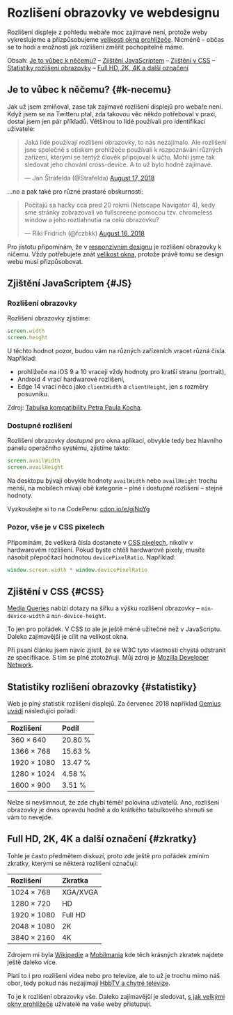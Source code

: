 # Rozlišení obrazovky ve webdesignu

Rozlišení displeje z pohledu webaře moc zajímavé není, protože weby vykreslujeme a přizpůsobujeme [velikosti okna prohlížeče](velikost-okna-css-js.md). Nicméně – občas se to hodí a možnosti jak rozlišení změřit pochopitelně máme.

<!-- AdSnippet -->

Obsah: [Je to vůbec k něčemu?](#k-necemu) – [Zjištění JavaScriptem](#JS) – [Zjištění v CSS](#CSS) – [Statistiky rozlišení obrazovky](#statistiky) – [Full HD, 2K, 4K a další označení](#zkratky)

## Je to vůbec k něčemu? {#k-necemu}

Jak už jsem zmiňoval, zase tak zajímavé rozlišení displejů pro webaře není. Když jsem se na Twitteru ptal, zda takovou věc někdo potřeboval v praxi, dostal jsem jen pár příkladů. Většinou to lidé používali pro identifikaci uživatele:

<blockquote class="twitter-tweet" data-conversation="none" data-lang="en"><p lang="cs" dir="ltr">Jaká lidé používají rozlišení obrazovky, to nás nezajímalo. Ale rozlišení jsne společně s otiskem prohlížeče používali k rozpoznávání různých zařízení, kterými se tentýž člověk připojoval k účtu. Mohli jsme tak sledovat jeho chování cross-device. A to už bylo hodně zajímavé.</p>&mdash; Jan Štráfelda (@Strafelda) <a href="https://twitter.com/Strafelda/status/1030391422522929152?ref_src=twsrc%5Etfw">August 17, 2018</a></blockquote>
<script async src="https://platform.twitter.com/widgets.js" charset="utf-8"></script>

…no a pak také pro různé prastaré obskurnosti:

<blockquote class="twitter-tweet" data-conversation="none" data-lang="en"><p lang="und" dir="ltr">Počítajú sa hacky cca pred 20 rokmi (Netscape Navigator 4), kedy sme stránky zobrazovali vo fullscreene pomocou tzv. chromeless window a jeho roztiahnutia na celú obrazovku?</p>&mdash; Riki Fridrich (@fczbkk) <a href="https://twitter.com/fczbkk/status/1030120275277492226?ref_src=twsrc%5Etfw">August 16, 2018</a></blockquote>
<script async src="https://platform.twitter.com/widgets.js" charset="utf-8"></script>

Pro jistotu připomínám, že v [responzivním designu](https://www.vzhurudolu.cz/responzivni-design) je rozlišení obrazovky k ničemu. Vždy potřebujete znát [velikost okna](velikost-okna-css-js.md), protože právě tomu se design webu musí přizpůsobovat.

## Zjištění JavaScriptem {#JS}

### Rozlišení obrazovky

Rozlišení obrazovky zjistíme:

```javascript
screen.width
screen.height
```

U těchto hodnot pozor, budou vám na různých zařízeních vracet různá čísla. Například:

- prohlížeče na iOS 9 a 10 vracejí vždy hodnoty pro kratší stranu (portrait), 
- Android 4 vrací hardwarové rozlišení,
- Edge 14 vrací něco jako `clientWidth` a `clientHeight`, jen s rozměry posuvníku.

Zdroj: [Tabulka kompatibility Petra Paula Kocha](https://www.quirksmode.org/mobile/tableViewport.html).

### Dostupné rozlišení

Rozlišení obrazovky *dostupné* pro okna aplikací, obvykle tedy bez hlavního panelu operačního systému, zjistíme takto:

```javascript
screen.availWidth
screen.availHeight
```

Na desktopu bývají obvykle hodnoty `availWidth` nebo `availHeight` trochu menší, na mobilech mívají obě kategorie – plné i dostupné rozlišení – stejné hodnoty. 

Vyzkoušejte si to na CodePenu: [cdpn.io/e/gjNpYg](https://codepen.io/machal/pen/gjNpYg)

### Pozor, vše je v CSS pixelech

Připomínám, že veškerá čísla dostanete v [CSS pixelech](css-pixel.md), nikoliv v hardwarovém rozlišení. Pokud byste chtěli hardwarové pixely, musíte násobit přepočítací hodnotou `devicePixelRatio`. Například:

```javascript
window.screen.width * window.devicePixelRatio
```

## Zjištění v CSS {#CSS}

[Media Queries](css3-media-queries.md) nabízí dotazy na šířku a výšku rozlišení obrazovky – `min-device-width` a `min-device-height`.

To jen pro pořádek. V CSS to ale je ještě méně užitečné než v JavaScriptu. Daleko zajímavější je cílit na velikost okna.

Při psaní článku jsem navíc zjistil, že se W3C tyto vlastnosti chystá odstranit ze specifikace. S tím se plně ztotožňuji. Můj zdroj je [Mozilla Developer Network](https://developer.mozilla.org/en-US/docs/Web/CSS/@media/device-width).


## Statistiky rozlišení obrazovky {#statistiky}

Web je plný statistik rozlišení displejů. Za červenec 2018 například [Gemius uvádí](http://ranking.gemius.com/cz/ranking/resolutions/) následující pořadí:

| Rozlišení    | Podíl     |
|:-------------|:----------|
| 360 × 640    |   20.80 % |
| 1366 × 768   |   15.63 % |
| 1920 × 1080  |   13.47 % |
| 1280 × 1024  |   4.58 %  |
| 1600 × 900   |   3.51 %  |

Nelze si nevšimnout, že zde chybí téměř polovina uživatelů. Ano, rozlišení obrazovky je dnes opravdu hodně a do krátkého tabulkového shrnutí se vám to nevejde.

<!-- AdSnippet -->


## Full HD, 2K, 4K a další označení  {#zkratky}

Tohle je často předmětem diskuzí, proto zde ještě pro pořádek zmíním zkratky, kterými se některá rozlišení označují:

| Rozlišení    | Zkratka   |
|:-------------|:----------|
| 1024 × 768   | XGA/XVGA  |
| 1280 × 720   | HD        |
| 1920 × 1080  | Full HD   |
| 2048 × 1080  | 2K        |
| 3840 × 2160  | 4K        |

Zdrojem mi byla [Wikipedie](https://cs.wikipedia.org/wiki/Rozli%C5%A1en%C3%AD) a [Mobilmania](https://www.mobilmania.cz/clanky/konec-zmatku-v-rozliseni-displeju-prehled/sc-3-a-1319962/default.aspx) kde těch krásných zkratek najdete ještě daleko více.

Platí to i pro rozlišení videa nebo pro televize, ale to už je trochu mimo náš obor, tedy pokud nás nezajímají [HbbTV a chytré televize](https://www.vzhurudolu.cz/podcast/105-podcast-hbbtv).

To je k rozlišení obrazovky vše. Daleko zajímavější je sledovat, [s jak velkými okny prohlížeče](velikost-okna-css-js.md) uživatelé na vaše weby přistupují. 

<!-- AdSnippet -->
